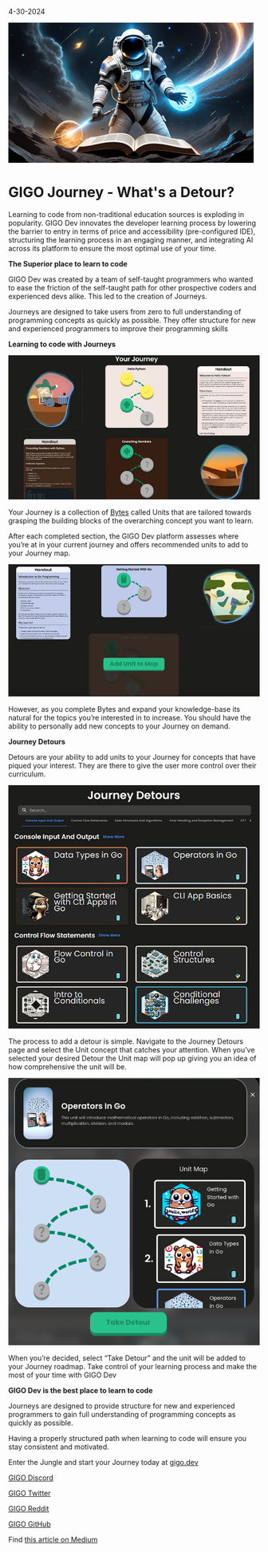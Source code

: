 4-30-2024

![Detour PNG](https://raw.githubusercontent.com/Gage-Technologies/blogs-gigo.dev/master/images/detoursPNG.png)

# GIGO Journey - What's a Detour?

Learning to code from non-traditional education sources is exploding in popularity. GIGO Dev innovates the developer learning process by lowering the barrier to entry in terms of price and accessibility (pre-configured IDE), structuring the learning process in an engaging manner, and integrating AI across its platform to ensure the most optimal use of your time.

**The Superior place to learn to code**

GIGO Dev was created by a team of self-taught programmers who wanted to ease the friction of the self-taught path for other prospective coders and experienced devs alike. This led to the creation of Journeys.

Journeys are designed to take users from zero to full understanding of programming concepts as quickly as possible. They offer structure for new and experienced programmers to improve their programming skills

**Learning to code with Journeys**

![Detour PNG](https://raw.githubusercontent.com/Gage-Technologies/blogs-gigo.dev/master/images/yourjourneyGIGOPNG.png)

Your Journey is a collection of [Bytes](https://medium.com/@gigo_dev/what-are-bytes-in-gigo-8a9a58ae744f) called Units that are tailored towards grasping the building blocks of the overarching concept you want to learn.

After each completed section, the GIGO Dev platform assesses where you’re at in your current journey and offers recommended units to add to your Journey map.

![Detour PNG](https://raw.githubusercontent.com/Gage-Technologies/blogs-gigo.dev/master/images/yourGIGOPNG.png)

However, as you complete Bytes and expand your knowledge-base its natural for the topics you’re interested in to increase. You should have the ability to personally add new concepts to your Journey on demand.

**Journey Detours**

Detours are your ability to add units to your Journey for concepts that have piqued your interest. They are there to give the user more control over their curriculum.

![Detour PNG](https://raw.githubusercontent.com/Gage-Technologies/blogs-gigo.dev/master/images/detourimagePNG.png)

The process to add a detour is simple. Navigate to the Journey Detours page and select the Unit concept that catches your attention. When you’ve selected your desired Detour the Unit map will pop up giving you an idea of how comprehensive the unit will be.

![Detour PNG](https://raw.githubusercontent.com/Gage-Technologies/blogs-gigo.dev/master/images/introGIGO.png)

When you’re decided, select “Take Detour” and the unit will be added to your Journey roadmap. Take control of your learning process and make the most of your time with GIGO Dev

**GIGO Dev is the best place to learn to code**

Journeys are designed to provide structure for new and experienced programmers to gain full understanding of programming concepts as quickly as possible.

Having a properly structured path when learning to code will ensure you stay consistent and motivated.

Enter the Jungle and start your Journey today at [gigo.dev](gigo.dev)

[GIGO Discord](https://discord.gg/learnprogramming)

[GIGO Twitter](https://twitter.com/gigo_dev)

[GIGO Reddit](https://www.reddit.com/r/gigodev/)

[GIGO GitHub](https://github.com/Gage-Technologies/gigo.dev)

Find [this article on Medium](https://medium.com/@gigo_dev/gigo-journey-whats-a-detour-47ae661ce69e)
